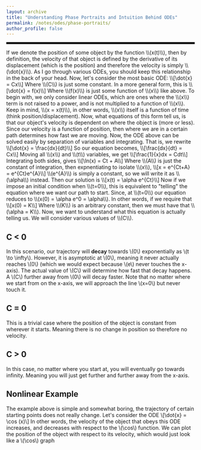 ```yaml
---
layout: archive
title: "Understanding Phase Portraits and Intuition Behind ODEs"
permalink: /notes/odes/phase-portraits/
author_profile: false
--- 
```

<hr style="border: 2px solid black;">
If we denote the position of some object by the function \\(x(t)\\), then by definition, the velocity of that object is defined by the derivative of its displacement (which is the position) and therefore the velocity is simply \\(\dot{x}\\). As I go through various ODEs, you should keep this relationship in the back of your head. Now, let's consider the most basic ODE:
\\[\dot{x} = Cx\\]
Where \\(C\\) is just some constant. In a more general form, this is 
\\[\dot{x} = f(x)\\]
Where \\(f(x)\\) is just some function of \\(x\\) like above. To begin with, we only consider linear ODEs, which are ones where the \\(x\\) term is not raised to a power, and is not multiplied to a function of \\(x\\). Keep in mind, \\(x = x(t)\\), in other words, \\(x\\) itself is a function of time (think position/displacement). Now, what equations of this form tell us, is that our object's velocity is dependent on where the object is (more or less). Since our velocity is a function of position, then where we are in a certain path determines how fast we are moving. Now, the ODE above can be solved easily by separation of variables and integrating. That is, we rewrite
\\[\dot{x} = \frac{dx}{dt}\\]
So our equation becomes,
\\[\frac{dx}{dt} = Cx\\]
Moving all \\(x\\) and \\(t\\) variables, we get
\\[\frac{1}{x}dx = Cdt\\]
Integrating both sides, gives
\\[\ln(x) = Ct + A\\]
Where \\(A\\) is just the constant of integration, then expnentiating to isolate \\(x\\), 
\\[x = e^{Ct+A} = e^{Ct}e^{A}\\]
\\(e^{A}\\) is simply a constant, so we will write it as \\(\alpha\\) instead. Then our solution is
\\[x(t) = \alpha e^{Ct}\\]
Now if we impose an initial condition when \\(t=0\\), this is equivalent to "telling" the equation where we want our path to start. Since, at \\(t=0\\) our equation reduces to \\(x(0) = \alpha e^0 = \alpha\\). In other words, if we require that 
\\[x(0) = K\\]
Where \\(K\\) is an arbitrary constant, then we must have that \\(\alpha = K\\). Now, we want to understand what this equation is actually telling us. We will consider various values of \\(C\\). 

## C < 0
In this scenario, our trajectory will **decay** towards \\(0\\) exponentially as \\(t \to \infty\\). However, it is asymptotic at \\(0\\), meaning it never actually reaches \\(0\\) (which we would expect because \\(e\\) never touches the x-axis). The actual value of \\(C\\) will determine how fast that decay happens. A \\(C\\) further away from \\(0\\) will decay faster. Note that no matter where we start from on the x-axis, we will approach the line \\(x=0\\) but never touch it.

## C = 0
This is a trivial case where the position of the object is constant from wherever it starts. Meaning there is no change in position so therefore no velocity.

## C > 0
In this case, no matter where you start at, you will eventually go towards infinity. Meaning you will just get further and further away from the x-axis.


## Nonlinear Example
The example above is simple and somewhat boring, the trajectory of certain starting points does not really change. Let's consider the ODE
\\[\dot{x} = \cos (x)\\]
In other words, the velocity of the object that obeys this ODE increases, and decreases with respect to the \\(\cos\\) function. We can plot the position of the object with respect to its velocity, which would just look like a \\(\cos\\) graph
